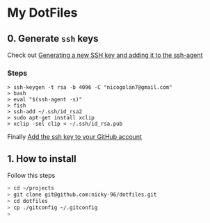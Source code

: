 # My DotFiles

## 0. Generate `ssh` keys

Check out [Generating a new SSH key and adding it to the ssh-agent](https://help.github.com/articles/generating-a-new-ssh-key-and-adding-it-to-the-ssh-agent/)

### Steps

```ssh
> ssh-keygen -t rsa -b 4096 -C "nicogolan7@gmail.com"
> bash
> eval "$(ssh-agent -s)"
> fish
> ssh-add ~/.ssh/id_rsa2
> sudo apt-get install xclip
> xclip -sel clip < ~/.ssh/id_rsa.pub
```

Finally [Add the ssh key to your GitHub account](https://help.github.com/articles/adding-a-new-ssh-key-to-your-github-account)

## 1. How to install

Follow this steps

```sh
> cd ~/projects
> git clone git@github.com:nicky-96/dotfiles.git
> cd dotfiles
> cp ./gitconfig ~/.gitconfig
>
```
